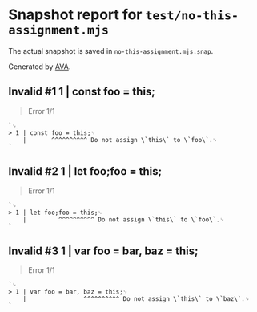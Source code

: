 # Snapshot report for `test/no-this-assignment.mjs`

The actual snapshot is saved in `no-this-assignment.mjs.snap`.

Generated by [AVA](https://avajs.dev).

## Invalid #1 1 | const foo = this;

> Error 1/1

    `␊
    > 1 | const foo = this;␊
        |       ^^^^^^^^^^ Do not assign \`this\` to \`foo\`.␊
    `

## Invalid #2 1 | let foo;foo = this;

> Error 1/1

    `␊
    > 1 | let foo;foo = this;␊
        |         ^^^^^^^^^^ Do not assign \`this\` to \`foo\`.␊
    `

## Invalid #3 1 | var foo = bar, baz = this;

> Error 1/1

    `␊
    > 1 | var foo = bar, baz = this;␊
        |                ^^^^^^^^^^ Do not assign \`this\` to \`baz\`.␊
    `
